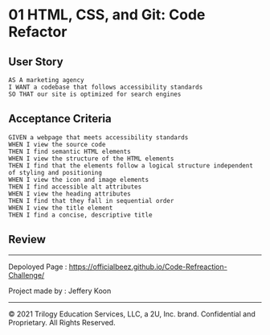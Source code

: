# 01 HTML, CSS, and Git: Code Refactor

## User Story

```
AS A marketing agency
I WANT a codebase that follows accessibility standards
SO THAT our site is optimized for search engines
```

## Acceptance Criteria

```
GIVEN a webpage that meets accessibility standards
WHEN I view the source code
THEN I find semantic HTML elements
WHEN I view the structure of the HTML elements
THEN I find that the elements follow a logical structure independent of styling and positioning
WHEN I view the icon and image elements
THEN I find accessible alt attributes
WHEN I view the heading attributes
THEN I find that they fall in sequential order
WHEN I view the title element
THEN I find a concise, descriptive title
```

## Review
- - -

Depoloyed Page : https://officialbeez.github.io/Code-Refreaction-Challenge/

Project made by : Jeffery Koon

- - -
© 2021 Trilogy Education Services, LLC, a 2U, Inc. brand. Confidential and Proprietary. All Rights Reserved.
